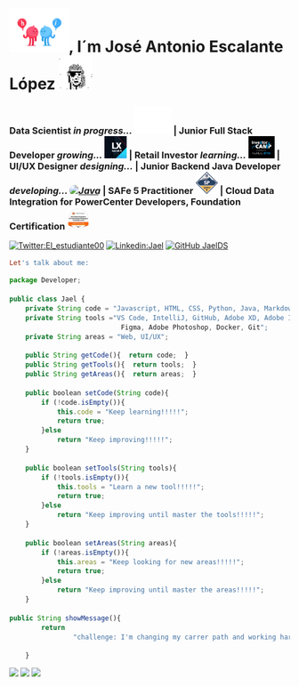 <h1 id="me"> <a href="https://github.com/JaelDS"><img src="https://github.com/JaelDS/JaelDS/blob/main/img/hi-dark-unscreen.gif" height="80" /></a>, I´m José Antonio Escalante López <a href="https://github.com/JaelDS"><img src="https://github.com/JaelDS/JaelDS/blob/main/img/nice.gif" height="60" /></a></h1>
<h3> Data Scientist <em> in progress... </em> <a href="https://www.linkedin.com/in/jaelds/details/certifications/"><img src="https://github.com/JaelDS/JaelDS/blob/main/img/ibmoji-GIF-by-IBM-unscreen.gif" height="50" /></a> | Junior Full Stack Developer <em>growing...</em> <a href="https://github.com/LaunchX-InnovaccionVirtual"><img src="https://github.com/JaelDS/JaelDS/blob/main/img/launchx.png" alt="LaunchX" height="40" /></a> | Retail Investor <em>learning...</em> <a href="https://www.investor-camp.com/"><img src="https://github.com/JaelDS/JaelDS/blob/main/img/investor.jpg" height="40" /></a> | UI/UX Designer <em>designing...</em> | Junior Backend Java Developer <em>developing... <a href="https://github.com/JaelDS/BackendJavaJael"><img src="https://img.shields.io/badge/Java-ED8B00?style=for-the-badge&logo=java&logoColor=white" alt="Java" style="border-radius:40px"/></a></em> | SAFe 5 Practitioner <a href="https://www.credly.com/badges/47e717f7-fd7e-400d-9f50-eba031f53618/linked_in?t=rn77jd"><img src="https://github.com/JaelDS/JaelDS/blob/main/img/certified-safe-5-practitioner.png" height="40"/></a> | Cloud Data Integration for PowerCenter Developers, Foundation Certification <a href="https://www.informatica.com/mx/products/cloud-integration.html"><img src="https://github.com/JaelDS/JaelDS/blob/main/img/IICSS.png" height="40"/></a> </h3>

[![Twitter:El_estudiante00](https://img.shields.io/twitter/follow/El_estudiante00?style=social)](https://twitter.com/El_estudiante00)  [![Linkedin:Jael](https://img.shields.io/badge/-Jael-blue?style=flat-square&logo=Linkedin&logoColor-white&link=https://www.linkedin.com/in/fernandaochoa8/)](https://www.linkedin.com/in/jaelds/)  [![GitHub JaelDS](https://img.shields.io/github/followers/JaelDS?style=social)](https://github.com/JaelDS)

``` ruby
Let's talk about me:
```


``` javascript
package Developer;

public class Jael {
    private String code = "Javascript, HTML, CSS, Python, Java, Markdown";
    private String tools ="VS Code, IntelliJ, GitHub, Adobe XD, Adobe Illustrator
                            Figma, Adobe Photoshop, Docker, Git";
    private String areas = "Web, UI/UX";
    
    public String getCode(){  return code;  }
    public String getTools(){  return tools;  }
    public String getAreas(){  return areas;  }
    
    public boolean setCode(String code){
        if (!code.isEmpty()){
            this.code = "Keep learning!!!!!";
            return true;
        }else
            return "Keep improving!!!!!";
    }

    public boolean setTools(String tools){
        if (!tools.isEmpty()){
            this.tools = "Learn a new tool!!!!!";
            return true;
        }else
            return "Keep improving until master the tools!!!!!";
    }

    public boolean setAreas(String areas){
        if (!areas.isEmpty()){
            this.areas = "Keep looking for new areas!!!!!";
            return true;
        }else
            return "Keep improving until master the areas!!!!!";
    }

public String showMessage(){
        return
                "challenge: I'm changing my carrer path and working hard to achieve my dreams!!!!!";

    }

```

<a href="https://github.com/JaelDS"><img src="http://ForTheBadge.com/images/badges/built-with-love.svg" /></a> <a href="#me"><img src="https://img.shields.io/badge/Made%20with-Markdown-1f425f.svg" /></a> <a href="mailto:n22j14.je@gmail.com" data-ajax="false"><img src="https://img.shields.io/badge/Ask%20me-anything-1abc9c.svg" /></a>
